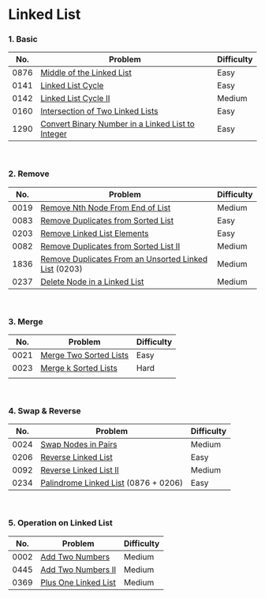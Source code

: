 # Linked List

### 1. Basic

| No.  | Problem                                                      | Difficulty |
| ---- | ------------------------------------------------------------ | ---------- |
| 0876 | [Middle of the Linked List](https://leetcode.com/problems/middle-of-the-linked-list/) | Easy       |
| 0141 | [Linked List Cycle](https://leetcode.com/problems/linked-list-cycle/) | Easy       |
| 0142 | [Linked List Cycle II](https://leetcode.com/problems/linked-list-cycle-ii/) | Medium     |
| 0160 | [Intersection of Two Linked Lists](https://leetcode.com/problems/intersection-of-two-linked-lists/) | Easy       |
| 1290 | [Convert Binary Number in a Linked List to Integer](https://leetcode.com/problems/convert-binary-number-in-a-linked-list-to-integer/) | Easy       |

<br>

### 2. Remove

| No.  | Problem                                                      | Difficulty |
| ---- | ------------------------------------------------------------ | ---------- |
| 0019 | [Remove Nth Node From End of List](https://leetcode.com/problems/remove-nth-node-from-end-of-list/) | Medium     |
| 0083 | [Remove Duplicates from Sorted List](https://leetcode.com/problems/remove-duplicates-from-sorted-list/) | Easy       |
| 0203 | [Remove Linked List Elements](https://leetcode.com/problems/remove-linked-list-elements/) | Easy       |
| 0082 | [Remove Duplicates from Sorted List II](https://leetcode.com/problems/remove-duplicates-from-sorted-list-ii/) | Medium     |
| 1836 | [Remove Duplicates From an Unsorted Linked List](https://leetcode.com/problems/remove-duplicates-from-an-unsorted-linked-list/) (0203) | Medium     |
| 0237 | [Delete Node in a Linked List](https://leetcode.com/problems/delete-node-in-a-linked-list/) | Medium     |

<br>

### 3. Merge

| No.  | Problem                                                      | Difficulty |
| ---- | ------------------------------------------------------------ | ---------- |
| 0021 | [Merge Two Sorted Lists](https://leetcode.com/problems/merge-two-sorted-lists/) | Easy       |
| 0023 | [Merge k Sorted Lists](https://leetcode.com/problems/merge-k-sorted-lists/) | Hard       |
|      |                                                              |            |

<br>

### 4. Swap & Reverse

| No.  | Problem                                                      | Difficulty |
| ---- | ------------------------------------------------------------ | ---------- |
| 0024 | [Swap Nodes in Pairs ](https://leetcode.com/problems/swap-nodes-in-pairs/) | Medium     |
| 0206 | [Reverse Linked List](https://leetcode.com/problems/reverse-linked-list/) | Easy       |
| 0092 | [Reverse Linked List II](https://leetcode.com/problems/reverse-linked-list-ii/) | Medium     |
| 0234 | [Palindrome Linked List](https://leetcode.com/problems/palindrome-linked-list/) (0876 + 0206) | Easy       |

<br>

### 5. Operation on Linked List

| No.  | Problem                                                      | Difficulty |
| ---- | ------------------------------------------------------------ | ---------- |
| 0002 | [Add Two Numbers](https://leetcode.com/problems/add-two-numbers/) | Medium     |
| 0445 | [Add Two Numbers II](https://leetcode.com/problems/add-two-numbers-ii/) | Medium     |
| 0369 | [Plus One Linked List](https://leetcode.com/problems/plus-one-linked-list/) | Medium     |

